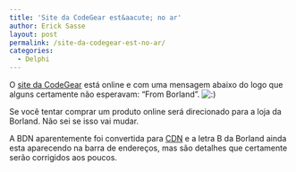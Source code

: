 ```yaml
---
title: 'Site da CodeGear est&aacute; no ar'
author: Erick Sasse
layout: post
permalink: /site-da-codegear-est-no-ar/
categories:
  - Delphi
---
```

O [site da CodeGear][1] está online e com uma mensagem abaixo do logo que alguns certamente não esperavam: &#8220;From Borland&#8221;. <img src="http://www.ericksasse.com.br/wp-includes/images/smilies/icon_smile.gif" alt=":)" class="wp-smiley" />

Se você tentar comprar um produto online será direcionado para a loja da Borland. Não sei se isso vai mudar.

A BDN aparentemente foi convertida para [CDN][2] e a letra B da Borland ainda esta aparecendo na barra de endereços, mas são detalhes que certamente serão corrigidos aos poucos.

 [1]: http://www.codegear.com/
 [2]: http://dn.codegear.com/
